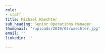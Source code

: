 ```yaml
---
role:
- staff
title: Michael Waechter
sub_heading: Senior Operations Manager
thumbnail: "/uploads/2019/07/waechter.jpg"
email: ''
linkedin: ''

---
```

